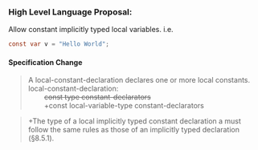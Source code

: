 ### High Level Language Proposal:  
Allow constant implicitly typed local variables.  i.e.

```c#
const var v = "Hello World";
```

#### Specification Change

> A local-constant-declaration declares one or more local constants.  
local-constant-declaration:  
&nbsp;&nbsp;&nbsp;&nbsp;&nbsp;&nbsp;&nbsp;&nbsp;~~const   type   constant-declarators~~  
&nbsp;&nbsp;&nbsp;&nbsp;&nbsp;&nbsp;&nbsp;&nbsp;+const   local-variable-type   constant-declarators  

> +The type of a local implicitly typed constant declaration a  must follow the same rules as those of an implicitly typed declaration (§8.5.1).
